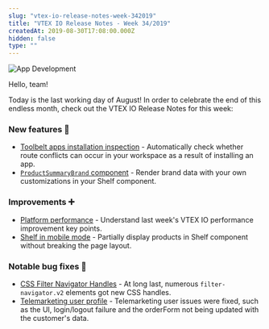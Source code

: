 ```yaml
---
slug: "vtex-io-release-notes-week-342019"
title: "VTEX IO Release Notes - Week 34/2019"
createdAt: 2019-08-30T17:08:00.000Z
hidden: false
type: ""
---
```


![App Development](https://img.shields.io/badge/-App%20Development-blue)

Hello, team!

Today is the last working day of August!
In order to celebrate the end of this endless month, check out the VTEX IO Release Notes for this week:

### New features 🚀

- [Toolbelt apps installation inspection](https://github.com/vtex-apps/release-notes/blob/master/docs/2019-week-34/toolbelt-apps-installation-inspection.md) - Automatically check whether route conflicts can occur in your workspace as a result of installing an app.
- [`ProductSummaryBrand` component](https://github.com/vtex-apps/release-notes/blob/master/docs/2019-week-34/ProductSummaryBrand-component.md) - Render brand data with your own customizations in your Shelf component.

### Improvements ➕

- [Platform performance](https://github.com/vtex-apps/release-notes/blob/master/docs/2019-week-34/platform-performance.md) - Understand last week's VTEX IO performance improvement key points.
- [Shelf in mobile mode](https://github.com/vtex-apps/release-notes/blob/master/docs/2019-week-34/shelf-in-mobile-mode.md) - Partially display products in Shelf component without breaking the page layout.

### Notable bug fixes 🐛

- [CSS Filter Navigator Handles](https://github.com/vtex-apps/search-result/pull/223) - At long last, numerous `filter-navigator.v2` elements got new CSS handles.
- [Telemarketing user profile](https://github.com/vtex-apps/telemarketing/pull/53) - Telemarketing user issues were fixed, such as the UI, login/logout failure and the orderForm not being updated with the customer's data.
